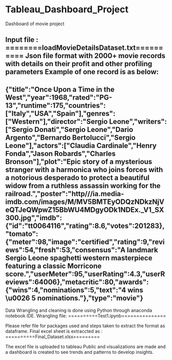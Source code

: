 # Tableau_Dashboard_Project
Dashboard of movie project

Input file :
========loadMovieDetailsDataset.txt==========
Json file format with 2000+ movie records with details on their profit and other profiling parameters
Example of one record is as below:
-----------------------------------------------------------------------------------------------------------------------
{"title":"Once Upon a Time in the West","year":1968,"rated":"PG-13","runtime":175,"countries":["Italy","USA","Spain"],"genres":["Western"],"director":"Sergio Leone","writers":["Sergio Donati","Sergio Leone","Dario Argento","Bernardo Bertolucci","Sergio Leone"],"actors":["Claudia Cardinale","Henry Fonda","Jason Robards","Charles Bronson"],"plot":"Epic story of a mysterious stranger with a harmonica who joins forces with a notorious desperado to protect a beautiful widow from a ruthless assassin working for the railroad.","poster":"http///ia.media-imdb.com/images/M/MV5BMTEyODQzNDkzNjVeQTJeQWpwZ15BbWU4MDgyODk1NDEx._V1_SX300.jpg","imdb":{"id":"tt0064116","rating":8.6,"votes":201283},"tomato":{"meter":98,"image":"certified","rating":9,"reviews":54,"fresh":53,"consensus":"A landmark Sergio Leone spaghetti western masterpiece featuring a classic Morricone score.","userMeter":95,"userRating":4.3,"userReviews":64006},"metacritic":80,"awards":{"wins":4,"nominations":5,"text":"4 wins \u0026 5 nominations."},"type":"movie"}
-----------------------------------------------------------------------------------------------------------------------

Data Wrangling and cleaning is done using Python through anaconda notebook IDE.
Wrangling file: 
==========Test1.ipynb===============

Please refer file for packages used and steps taken to extract the format as dataframe.
Final excel sheet is extraccted as :
==========Final_Dataset.xlsx=========

The excel file is uploaded to tableau Public and visualizations are made and a dashboard is created to see trends and patterns to develop insights.
 
